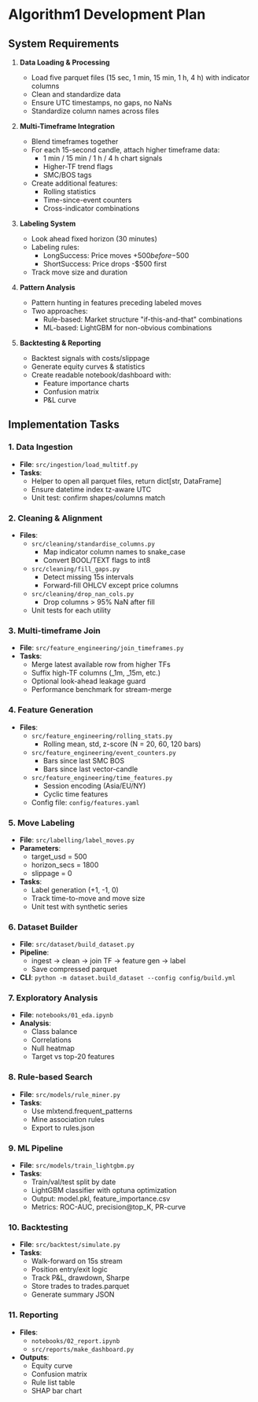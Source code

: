 # Algorithm1 Development Plan

## System Requirements

1. **Data Loading & Processing**
   - Load five parquet files (15 sec, 1 min, 15 min, 1 h, 4 h) with indicator columns
   - Clean and standardize data
   - Ensure UTC timestamps, no gaps, no NaNs
   - Standardize column names across files

2. **Multi-Timeframe Integration**
   - Blend timeframes together
   - For each 15-second candle, attach higher timeframe data:
     - 1 min / 15 min / 1 h / 4 h chart signals
     - Higher-TF trend flags
     - SMC/BOS tags
   - Create additional features:
     - Rolling statistics
     - Time-since-event counters
     - Cross-indicator combinations

3. **Labeling System**
   - Look ahead fixed horizon (30 minutes)
   - Labeling rules:
     - LongSuccess: Price moves +$500 before -$500
     - ShortSuccess: Price drops -$500 first
   - Track move size and duration

4. **Pattern Analysis**
   - Pattern hunting in features preceding labeled moves
   - Two approaches:
     - Rule-based: Market structure "if-this-and-that" combinations
     - ML-based: LightGBM for non-obvious combinations

5. **Backtesting & Reporting**
   - Backtest signals with costs/slippage
   - Generate equity curves & statistics
   - Create readable notebook/dashboard with:
     - Feature importance charts
     - Confusion matrix
     - P&L curve

## Implementation Tasks

### 1. Data Ingestion
- **File**: `src/ingestion/load_multitf.py`
- **Tasks**:
  - Helper to open all parquet files, return dict[str, DataFrame]
  - Ensure datetime index tz-aware UTC
  - Unit test: confirm shapes/columns match

### 2. Cleaning & Alignment
- **Files**:
  - `src/cleaning/standardise_columns.py`
    - Map indicator column names to snake_case
    - Convert BOOL/TEXT flags to int8
  - `src/cleaning/fill_gaps.py`
    - Detect missing 15s intervals
    - Forward-fill OHLCV except price columns
  - `src/cleaning/drop_nan_cols.py`
    - Drop columns > 95% NaN after fill
  - Unit tests for each utility

### 3. Multi-timeframe Join
- **File**: `src/feature_engineering/join_timeframes.py`
- **Tasks**:
  - Merge latest available row from higher TFs
  - Suffix high-TF columns (_1m, _15m, etc.)
  - Optional look-ahead leakage guard
  - Performance benchmark for stream-merge

### 4. Feature Generation
- **Files**:
  - `src/feature_engineering/rolling_stats.py`
    - Rolling mean, std, z-score (N = 20, 60, 120 bars)
  - `src/feature_engineering/event_counters.py`
    - Bars since last SMC BOS
    - Bars since last vector-candle
  - `src/feature_engineering/time_features.py`
    - Session encoding (Asia/EU/NY)
    - Cyclic time features
  - Config file: `config/features.yaml`

### 5. Move Labeling
- **File**: `src/labelling/label_moves.py`
- **Parameters**:
  - target_usd = 500
  - horizon_secs = 1800
  - slippage = 0
- **Tasks**:
  - Label generation (+1, -1, 0)
  - Track time-to-move and move size
  - Unit test with synthetic series

### 6. Dataset Builder
- **File**: `src/dataset/build_dataset.py`
- **Pipeline**:
  - ingest → clean → join TF → feature gen → label
  - Save compressed parquet
- **CLI**: `python -m dataset.build_dataset --config config/build.yml`

### 7. Exploratory Analysis
- **File**: `notebooks/01_eda.ipynb`
- **Analysis**:
  - Class balance
  - Correlations
  - Null heatmap
  - Target vs top-20 features

### 8. Rule-based Search
- **File**: `src/models/rule_miner.py`
- **Tasks**:
  - Use mlxtend.frequent_patterns
  - Mine association rules
  - Export to rules.json

### 9. ML Pipeline
- **File**: `src/models/train_lightgbm.py`
- **Tasks**:
  - Train/val/test split by date
  - LightGBM classifier with optuna optimization
  - Output: model.pkl, feature_importance.csv
  - Metrics: ROC-AUC, precision@top_K, PR-curve

### 10. Backtesting
- **File**: `src/backtest/simulate.py`
- **Tasks**:
  - Walk-forward on 15s stream
  - Position entry/exit logic
  - Track P&L, drawdown, Sharpe
  - Store trades to trades.parquet
  - Generate summary JSON

### 11. Reporting
- **Files**:
  - `notebooks/02_report.ipynb`
  - `src/reports/make_dashboard.py`
- **Outputs**:
  - Equity curve
  - Confusion matrix
  - Rule list table
  - SHAP bar chart